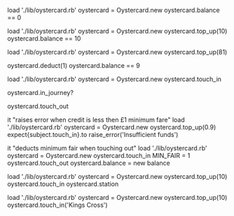 <!-- In order to use public transport
As a customer
I want money on my card -->

load './lib/oystercard.rb'
oystercard = Oystercard.new
oystercard.balance == 0

<!-- In order to keep using public transport
as a customer
I want to add money to my card -->
load './lib/oystercard.rb'
oystercard = Oystercard.new
oystercard.top_up(10)
oystercard.balance == 10 <!-- true! -->

<!-- In order to protect my money from theft or loss
As a customer
I want a maximum limit of 90 on my card -->
load './lib/oystercard.rb'
oystercard = Oystercard.new
oystercard.top_up(81)
 <!--raise_error-->
oystercard.deduct(1)
oystercard.balance == 9

<!-- In order to get through the barriers.
As a customer
I need to touch in and out. -->
load './lib/oystercard.rb'
oystercard = Oystercard.new
oystercard.touch_in
<!-- returns true -->
oystercard.in_journey?
<!-- returns true -->
oystercard.touch_out
<!-- returns false -->

<!-- In order to pay for my journey
As a customer
I need to have the minimum amount (£1) for a single journey. -->
it "raises error when credit is less then £1 minimum fare"
load './lib/oystercard.rb'
oystercard = Oystercard.new
oystercard.top_up(0.9)
expect{subject.touch_in}.to raise_error('Insufficient funds')

<!-- In order to pay for my journey
As a customer
When my journey is complete, I need the correct amount deducted from my card -->
it "deducts minimum fair when touching out"
load './lib/oystercard.rb'
oystercard = Oystercard.new
oystercard.touch_in
MIN_FAIR = 1
oystercard.touch_out
oystercard.balance = new balance

<!-- In order to pay for my journey
As a customer
I need to know where I've travelled from -->
load './lib/oystercard.rb'
oystercard = Oystercard.new
oystercard.top_up(10)
oystercard.touch_in
oystercard.station

<!-- In order to be charged correctly
As a customer
I need a penalty charge deducted if I fail to touch in or out -->
load './lib/oystercard.rb'
oystercard = Oystercard.new
oystercard.top_up(10)
oystercard.touch_in('Kings Cross')
